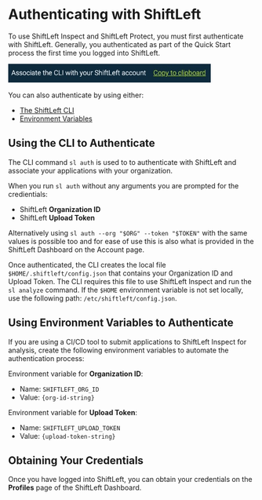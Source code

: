 # Authenticating with ShiftLeft

To use ShiftLeft Inspect and ShiftLeft Protect, you must first authenticate with ShiftLeft. Generally, you authenticated as part of the Quick Start process the first time you logged into ShiftLeft. 

![](img/authenticate.jpg)

You can also authenticate by using either: 

* [The ShiftLeft CLI](#using-the-cli-to-authenticate) 
* [Environment Variables](#using-environment-variables-to-authenticate)

## Using the CLI to Authenticate

The CLI command `sl auth` is used to to authenticate with ShiftLeft and associate your applications with your organization.

When you run `sl auth` without any arguments you are prompted for the credientials:

* ShiftLeft **Organization ID**
* ShiftLeft **Upload Token**

Alternatively using `sl auth --org "$ORG" --token "$TOKEN"` with the same values is possible too and for ease of use this is also what is provided in the ShiftLeft Dashboard on the Account page.

Once authenticated, the CLI creates the local file `$HOME/.shiftleft/config.json` that contains your Organization ID and Upload Token. The CLI requires this file to use ShiftLeft Inspect and run the `sl analyze` command. If the `$HOME` environment variable is not set locally, use the following path: `/etc/shiftleft/config.json`.

## Using Environment Variables to Authenticate

If you are using a CI/CD tool to submit applications to ShiftLeft Inspect for analysis, create the following environment variables to automate the authentication process: 

Environment variable for **Organization ID**:
- Name: `SHIFTLEFT_ORG_ID`
- Value: `{org-id-string}`

Environment variable for **Upload Token**:
- Name: `SHIFTLEFT_UPLOAD_TOKEN`
- Value: `{upload-token-string}`

## Obtaining Your Credentials

Once you have logged into ShiftLeft, you can obtain your credentials on the **Profiles** page of the ShiftLeft Dashboard.
